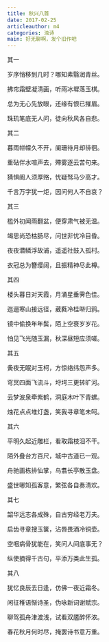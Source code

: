```yaml
---
title: 秋兴八首
date: 2017-02-25
articleauthor: m4
categories: 浊诗
main: 好无聊啊，发个旧作吧
---
```

其一


岁序悄移到几时？哪知素翳润青丝。

拂帘霜壁凝清画，听雨冰墀落玉棋。

总为无心先放眼，还缘有恨已摧眉。

珠玑笔底无人问，徒向秋风各自悲。


其二


暮雨帡幪久不开，阑珊待月却徘徊。

重砧伴水喧声去，殢雾逐云苦句来。

猜惧阍人须厚赂，忧疑驽马少高才。

千言万字犹一炬，因问何人不自哀？


其三


槛外初闻雨翻盆，便穿肃气被无温。

竭思尚恐枯肠尽，问世非忧冷目昏。

夜夜潜鳞浮故浦，遥遥社鼓入孤村。

衣冠总为簪缨阔，且振精神尽此樽。


其四


楼头暮日对天霞，月涌星垂霁色佳。

迤逦寒山接远径，葳蕤冷桂啭归鸦。

镜中偷换年年鬓，陌上空衰岁岁花。

怕见飞光随玉漏，秋深昼短应须嗟。


其五


夤夜无眠对玉柯，方惊络纬怨声多。

穹冥四面飞流斗，埒堮三更转旷河。

云梦波泉牵紫鹤，洞庭木叶下青螺。

烛花点点堆灯盏，笑我寻章笔未呵。


其六


平明久起近雕栏，看取霜枝泪不干。

陌外叠台方百尺，城中古道已一观。

舟驰画栋排仙掌，鸟翥长亭散玉盘。

盛世哪知孤客意，繁弦各自奏清欢。


其七


韶华远志各成殊，自古穷经老万夫。

启齿寻章搜玉箧，沾唇畏酒冷铜壶。

空咽病骨犹能在，笑问人间底事无？

纵使摘得千古句，平添万类此生孤。


其八


犹忆良辰去日逢，仿佛一夜近霜冬。

闲征稚语惭诗圣，伪咏新词谢赋宗。

聊驾孤舟津渡浅，试看双靥醉怀浓。

春花秋月何时尽，掩罢诗书意万重。